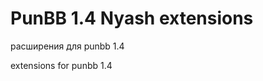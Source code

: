 PunBB 1.4 Nyash extensions
==========================

расширения для punbb 1.4

extensions for punbb 1.4
